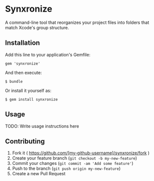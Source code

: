 # Synxronize

A command-line tool that reorganizes your project files into folders that match Xcode's group structure.

## Installation

Add this line to your application's Gemfile:

    gem 'synxronize'

And then execute:

    $ bundle

Or install it yourself as:

    $ gem install synxronize

## Usage

TODO: Write usage instructions here

## Contributing

1. Fork it ( https://github.com/[my-github-username]/synxronize/fork )
2. Create your feature branch (`git checkout -b my-new-feature`)
3. Commit your changes (`git commit -am 'Add some feature'`)
4. Push to the branch (`git push origin my-new-feature`)
5. Create a new Pull Request
